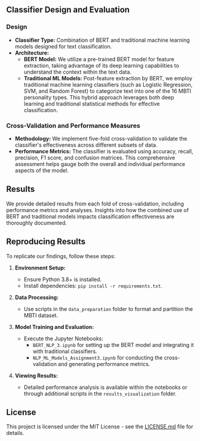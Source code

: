 ## Classifier Design and Evaluation

### Design
- **Classifier Type:** Combination of BERT and traditional machine learning models designed for text classification.
- **Architecture:** 
  - **BERT Model:** We utilize a pre-trained BERT model for feature extraction, taking advantage of its deep learning capabilities to understand the context within the text data.
  - **Traditional ML Models:** Post-feature extraction by BERT, we employ traditional machine learning classifiers (such as Logistic Regression, SVM, and Random Forest) to categorize text into one of the 16 MBTI personality types. This hybrid approach leverages both deep learning and traditional statistical methods for effective classification.

### Cross-Validation and Performance Measures
- **Methodology:** We implement five-fold cross-validation to validate the classifier's effectiveness across different subsets of data.
- **Performance Metrics:** The classifier is evaluated using accuracy, recall, precision, F1 score, and confusion matrices. This comprehensive assessment helps gauge both the overall and individual performance aspects of the model.

## Results

We provide detailed results from each fold of cross-validation, including performance metrics and analyses. Insights into how the combined use of BERT and traditional models impacts classification effectiveness are thoroughly documented.

## Reproducing Results

To replicate our findings, follow these steps:

1. **Environment Setup:**
   - Ensure Python 3.8+ is installed.
   - Install dependencies: `pip install -r requirements.txt`.

2. **Data Processing:**
   - Use scripts in the `data_preparation` folder to format and partition the MBTI dataset.

3. **Model Training and Evaluation:**
   - Execute the Jupyter Notebooks:
     - `BERT_NLP_3.ipynb` for setting up the BERT model and integrating it with traditional classifiers.
     - `NLP_ML_Models_Assignment3.ipynb` for conducting the cross-validation and generating performance metrics.

4. **Viewing Results:**
   - Detailed performance analysis is available within the notebooks or through additional scripts in the `results_visualization` folder.
## License

This project is licensed under the MIT License - see the [LICENSE.md](LICENSE.md) file for details.
